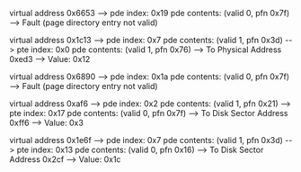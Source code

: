 virtual address 0x6653
	--> pde index: 0x19	pde contents: (valid 0, pfn 0x7f)
		--> Fault (page directory entry not valid)
		
virtual address 0x1c13
	--> pde index: 0x7	pde contents: (valid 1, pfn 0x3d)
		--> pte index: 0x0	pde contents: (valid 1, pfn 0x76)
			--> To Physical Address 0xed3 --> Value: 0x12
			
virtual address 0x6890
	--> pde index: 0x1a	pde contents: (valid 0, pfn 0x7f)
		--> Fault (page directory entry not valid)
		
virtual address 0xaf6
	--> pde index: 0x2	pde contents: (valid 1, pfn 0x21)
		--> pte index: 0x17	pde contents: (valid 0, pfn 0x7f)
			--> To Disk Sector Address 0xff6 --> Value: 0x3
			
virtual address 0x1e6f
	--> pde index: 0x7	pde contents: (valid 1, pfn 0x3d)
		--> pte index: 0x13	pde contents: (valid 0, pfn 0x16)
			--> To Disk Sector Address 0x2cf --> Value: 0x1c

